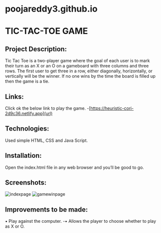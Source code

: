 # poojareddy3.github.io

# TIC-TAC-TOE GAME

## Project Description:

Tic Tac Toe is a two-player game where the goal of each user is to mark their turn as an X or an O on a gameboard with three columns and three rows. The first user to get three in a row, either diagonally, horizontally, or vertically will be the winner. If no one wins by the time the board is filled up then the game is a tie.

## Links:

Click ok the below link to play the game.
-[https://heuristic-cori-2d9c36.netlify.app](url)

## Technologies:

Used simple HTML, CSS and Java Script.

## Installation:

Open the index.html file in any web browser and you’ll be good to go.

## Screenshots:

![indexpage](https://user-images.githubusercontent.com/97912033/154390050-f04c0816-3371-42bd-9b96-522be4dcbefa.jpg)
![gamewinpage](https://user-images.githubusercontent.com/97912033/154390109-04f8b86e-ad49-45e6-a740-1d61b655cc0a.jpg)

## Improvements to be made:

•	Play against the computer.
-•	Allows the player to choose whether to play as X or O.
